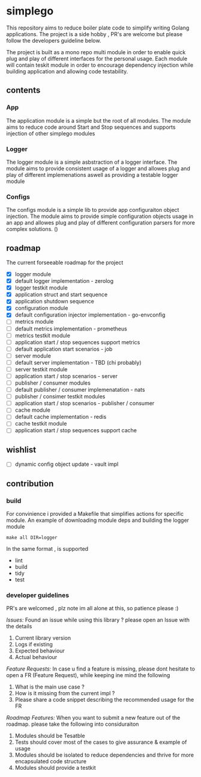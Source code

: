 # simplego

This repository aims to reduce boiler plate code to simplify writing 
Golang applications.
The project is a side hobby , PR's are welcome but please follow the developers guideline below.


The project is built as a mono repo multi module in order to enable quick plug and play of different interfaces for the personal usage.
Each module will contain teskit module in order to encourage dependency injection while building application and allowing code testability.

## contents
### App
The application module is a simple but the root of all modules.
The module aims to reduce code around Start and Stop sequences and supports injection
of other simplego modules

### Logger
The logger module is a simple asbstraction of a logger interface.
The module aims to provide consistent usage of a logger and allowes plug and play of different implemenations
aswell as providing a testable logger module

### Configs
The configs module is a simple lib to provide app configuraiton object injection.
The module aims to provide simple configuration objects usage in an app and allowes plug and play of different
configuration parsers for more complex solutions.
()


## roadmap
The current forseeable roadmap for the project 
- [x] logger module
- [x] default logger implementation - zerolog
- [x] logger testkit module
- [x] application struct and start sequence
- [x] application shutdown sequence
- [x] configuration module
- [x] default configuration injector implementation - go-envconfig
- [ ] metrics module
- [ ] default metrics implementation - prometheus
- [ ] metrics testkit module
- [ ] application start / stop sequences support metrics
- [ ] default application start scenarios - job
- [ ] server module
- [ ] default server implementation - TBD (chi probably)
- [ ] server testkit module
- [ ] application start / stop scenarios - server
- [ ] publisher / consumer modules
- [ ] default publisher / consumer implemenatation - nats
- [ ] publisher / consimer testkit modules
- [ ] application start / stop scenarios - publisher / consumer
- [ ] cache module
- [ ] default cache implementation - redis
- [ ] cache testkit module
- [ ] application start / stop sequences support cache

## wishlist
- [ ] dynamic config object update - vault impl

## contribution

### build
For convinience i provided a Makefile that simplifies actions for specific module.
An example of downloading module deps and building the logger module
```
make all DIR=logger
```

In the same format , is supported 
- lint
- build
- tidy
- test

### developer guidelines
PR's are welcomed , plz note im all alone at this, so patience please :)

*Issues:*
Found an issue while using this library ? please open an Issue with the details 
1. Current library version
2. Logs if existing
3. Expected behaviour
4. Actual behaviour


*Feature Requests:*
In case u find a feature is missing, please dont hesitate to open a FR (Feature Request), while keeping ine mind the following
1. What is the main use case ?
2. How is it missing from the current impl ?
3. Please share a code snippet describing the recommended usage for the FR

*Roadmap Features:*
When you want to submit a new feature out of the roadmap. please take the following into considuraiton
1. Modules should be Tesatble
2. Tests should cover most of the cases to give assurance & example of usage
3. Modules should be isolated to reduce dependencies and thrive for more encapsulated code structure
4. Modules should provide a testkit